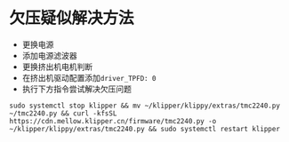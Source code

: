 # 欠压疑似解决方法

* 更换电源
* 添加电源滤波器
* 更换挤出机电机判断
* 在挤出机驱动配置添加`driver_TPFD: 0`
* 执行下方指令尝试解决欠压问题

```
sudo systemctl stop klipper && mv ~/klipper/klippy/extras/tmc2240.py ~/tmc2240.py && curl -kfsSL https://cdn.mellow.klipper.cn/firmware/tmc2240.py -o ~/klipper/klippy/extras/tmc2240.py && sudo systemctl restart klipper
```

